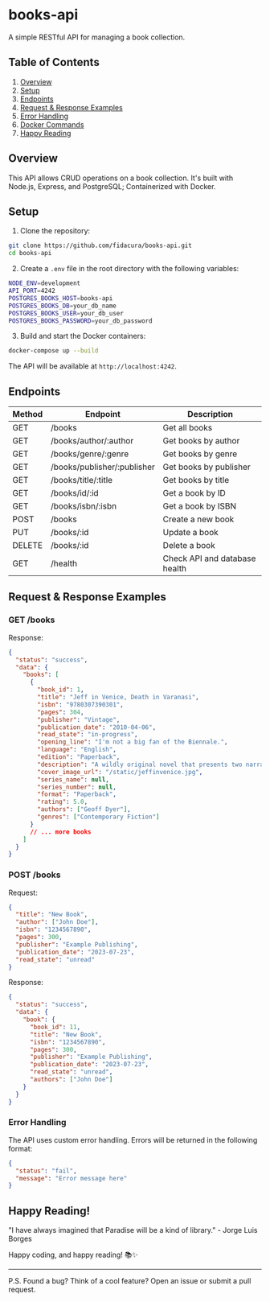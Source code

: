 # books-api

A simple RESTful API for managing a book collection.

## Table of Contents

1. [Overview](#overview)
2. [Setup](#setup)
3. [Endpoints](#endpoints)
4. [Request & Response Examples](#request--response-examples)
5. [Error Handling](#error-handling)
6. [Docker Commands](#docker-commands)
7. [Happy Reading](#happy-reading)

## Overview

This API allows CRUD operations on a book collection. It's built with Node.js, Express, and PostgreSQL; Containerized with Docker.

## Setup

1. Clone the repository:

```bash
git clone https://github.com/fidacura/books-api.git
cd books-api
```

2. Create a `.env` file in the root directory with the following variables:

```bash
NODE_ENV=development
API_PORT=4242
POSTGRES_BOOKS_HOST=books-api
POSTGRES_BOOKS_DB=your_db_name
POSTGRES_BOOKS_USER=your_db_user
POSTGRES_BOOKS_PASSWORD=your_db_password
```

3. Build and start the Docker containers:

```bash
docker-compose up --build
```

The API will be available at `http://localhost:4242`.

## Endpoints

| Method | Endpoint                    | Description                   |
| ------ | --------------------------- | ----------------------------- |
| GET    | /books                      | Get all books                 |
| GET    | /books/author/:author       | Get books by author           |
| GET    | /books/genre/:genre         | Get books by genre            |
| GET    | /books/publisher/:publisher | Get books by publisher        |
| GET    | /books/title/:title         | Get books by title            |
| GET    | /books/id/:id               | Get a book by ID              |
| GET    | /books/isbn/:isbn           | Get a book by ISBN            |
| POST   | /books                      | Create a new book             |
| PUT    | /books/:id                  | Update a book                 |
| DELETE | /books/:id                  | Delete a book                 |
| GET    | /health                     | Check API and database health |

## Request & Response Examples

### GET /books

Response:

```json
{
  "status": "success",
  "data": {
    "books": [
      {
        "book_id": 1,
        "title": "Jeff in Venice, Death in Varanasi",
        "isbn": "9780307390301",
        "pages": 304,
        "publisher": "Vintage",
        "publication_date": "2010-04-06",
        "read_state": "in-progress",
        "opening_line": "I'm not a big fan of the Biennale.",
        "language": "English",
        "edition": "Paperback",
        "description": "A wildly original novel that presents two narratives, featuring two different protagonists, set in two different cities.",
        "cover_image_url": "/static/jeffinvenice.jpg",
        "series_name": null,
        "series_number": null,
        "format": "Paperback",
        "rating": 5.0,
        "authors": ["Geoff Dyer"],
        "genres": ["Contemporary Fiction"]
      }
      // ... more books
    ]
  }
}
```

### POST /books

Request:

```json
{
  "title": "New Book",
  "author": ["John Doe"],
  "isbn": "1234567890",
  "pages": 300,
  "publisher": "Example Publishing",
  "publication_date": "2023-07-23",
  "read_state": "unread"
}
```

Response:

```json
{
  "status": "success",
  "data": {
    "book": {
      "book_id": 11,
      "title": "New Book",
      "isbn": "1234567890",
      "pages": 300,
      "publisher": "Example Publishing",
      "publication_date": "2023-07-23",
      "read_state": "unread",
      "authors": ["John Doe"]
    }
  }
}
```

### Error Handling

The API uses custom error handling. Errors will be returned in the following format:

```json
{
  "status": "fail",
  "message": "Error message here"
}
```

## Happy Reading!

"I have always imagined that Paradise will be a kind of library." - Jorge Luis Borges

Happy coding, and happy reading! 📚✨

---

P.S. Found a bug? Think of a cool feature? Open an issue or submit a pull request.
